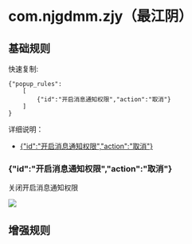# com.njgdmm.zjy（最江阴）

## 基础规则

快速复制:
```
{"popup_rules":
    [
        {"id":"开启消息通知权限","action":"取消"}
    ]
}
```
详细说明：
- [{"id":"开启消息通知权限","action":"取消"}](#id开启消息通知权限action取消)

### {"id":"开启消息通知权限","action":"取消"}
关闭开启消息通知权限

![](./assets/更新弹窗.jpg)


## 增强规则
